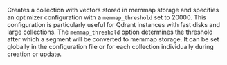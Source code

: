 Creates a collection with vectors stored in memmap storage and specifies an optimizer configuration with a `memmap_threshold` set to 20000. This configuration is particularly useful for Qdrant instances with fast disks and large collections. The `memmap_threshold` option determines the threshold after which a segment will be converted to memmap storage. It can be set globally in the configuration file or for each collection individually during creation or update.